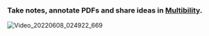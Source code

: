 ### Take notes, annotate PDFs and share ideas in [Multibility](https://slotdumpling.github.io/multibility/).

![Video_20220608_024922_669](https://user-images.githubusercontent.com/67586451/172551252-21b68bd4-2e18-470b-8482-3e70368d47cc.gif)
